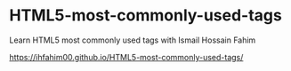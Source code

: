 # HTML5-most-commonly-used-tags
Learn HTML5 most commonly used tags with Ismail Hossain Fahim

https://ihfahim00.github.io/HTML5-most-commonly-used-tags/
